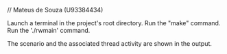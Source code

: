 // Mateus de Souza (U93384434)

Launch a terminal in the project's root directory.
Run the "make" command.
Run the './rwmain' command.

The scenario and the associated thread activity are shown in the output.
